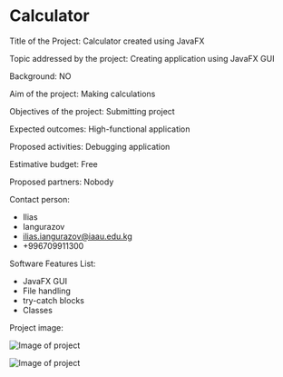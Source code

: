 # Calculator

Title of the Project: Calculator created using JavaFX

Topic addressed by the project: Creating application using JavaFX GUI

Background: NO

Aim of the project: Making calculations

Objectives of the project: Submitting project 

Expected outcomes: High-functional application

Proposed activities: Debugging application

Estimative budget: Free

Proposed partners: Nobody

Contact person:
- Ilias
- Iangurazov
- ilias.iangurazov@iaau.edu.kg
- +996709911300

Software Features List:
- JavaFX GUI
- File handling
- try-catch blocks
- Classes

Project image:

![Image of project](https://github.com/ilyas0707/Calculator/blob/master/images/project.JPG)

![Image of project](https://github.com/ilyas0707/Calculator/blob/master/images/cs.png)
